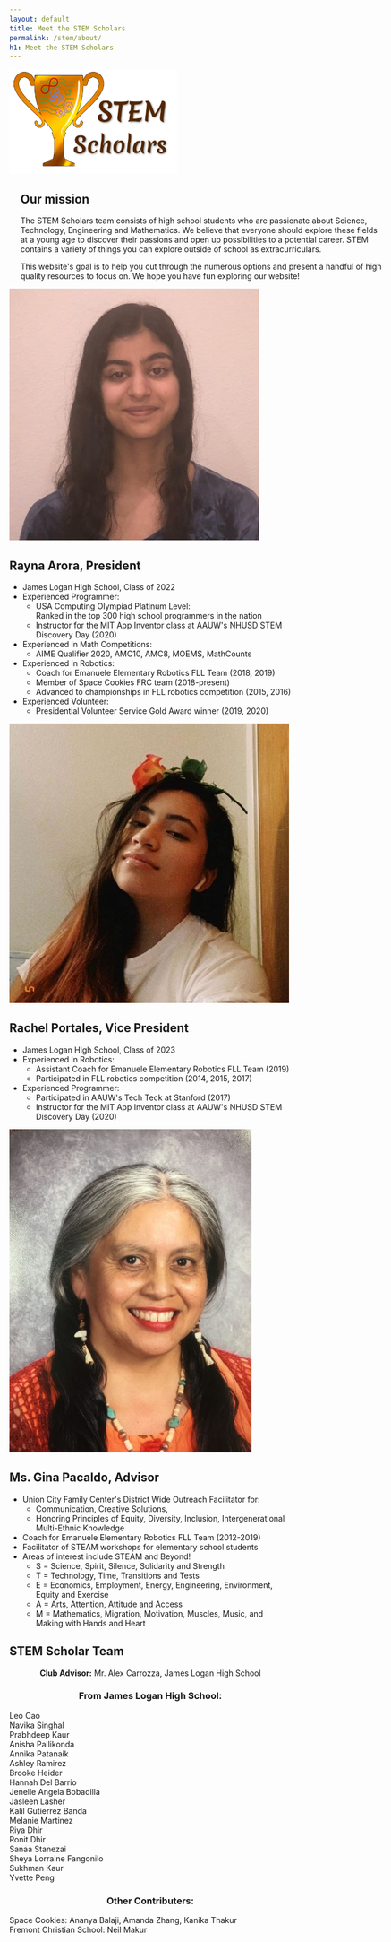 ```yaml
---
layout: default
title: Meet the STEM Scholars
permalink: /stem/about/
h1: Meet the STEM Scholars
---
```


<sectionpd>
  <img class="sectionpdPicture" style="padding-left:0px; width:300px;" src="/images/stem/STEMlogo.png" alt="Our LOGO here">

<div class="sectionpdContent" style="padding-left:20px; width:650px;">
<h2> Our mission </h2>
<p>The STEM Scholars team consists of high school students who are passionate about Science, Technology, Engineering and Mathematics. We believe that everyone should explore these fields at a young age to discover their passions and open up possibilities to a potential career. STEM contains a variety of things you can explore outside of school as extracurriculars. </p>

<p>This website's goal is to help you cut through the numerous options and present a handful of high quality resources to focus on. We hope you have fun exploring our website!</p>

</div>
</sectionpd>

<sectionpd>
  <img class="sectionpdPicture" src="/images/stem/Rayna.jpg">
<div class="sectionpdContent">

<h2> Rayna Arora, President </h2>
<ul class="aboutl1"> 
<li> James Logan High School, Class of 2022 </li>
<li> Experienced Programmer: 
  <ul class="aboutl2">
  <li> USA Computing Olympiad Platinum Level: <br> Ranked in the top 300 high school programmers in the nation </li> 
  <li> Instructor for the MIT App Inventor class at AAUW's NHUSD STEM Discovery Day (2020) </li>
  </ul> </li>
<li> Experienced in Math Competitions:
  <ul class="aboutl2"> 
  <li> AIME Qualifier 2020, AMC10, AMC8, MOEMS, MathCounts </li>
  </ul> </li>
<li> Experienced in Robotics:
  <ul class="aboutl2">
  <li> Coach for Emanuele Elementary Robotics FLL Team (2018, 2019) </li>
  <li> Member of Space Cookies FRC team (2018-present) </li>
  <li> Advanced to championships in FLL robotics competition (2015, 2016) </li>
  </ul> </li>
<li> Experienced Volunteer: 
  <ul class="aboutl2"> 
  <li> Presidential Volunteer Service Gold Award winner (2019, 2020) </li> 
  </ul> </li> 
</ul>
</div>
</sectionpd>


<sectionpd>
    <img class="sectionpdPicture" src="/images/stem/Rachel.jpg">
<div class="sectionpdContent">
    <h2> Rachel Portales, Vice President </h2>

<ul class="aboutl1"> 
<li> James Logan High School, Class of 2023 </li>
<li> Experienced in Robotics:
  <ul class="aboutl2"> 
  <li> Assistant Coach for Emanuele Elementary Robotics FLL Team (2019) </li>
  <li> Participated in FLL robotics competition (2014, 2015, 2017) </li>
  </ul> </li>
<li> Experienced Programmer: 
  <ul class="aboutl2"> 
  <li> Participated in AAUW's Tech Teck at Stanford (2017) </li>
  <li> Instructor for the MIT App Inventor class at AAUW's NHUSD STEM Discovery Day (2020) </li>
</ul> </li> 
</ul>  
</div>
</sectionpd>

<sectionpd>
    <img class="sectionpdPicture" src="/images/stem/Gina.jpg">
<div class="sectionpdContent">

<h2> Ms. Gina Pacaldo, Advisor </h2>
<ul class="aboutl1"> 
<li> Union City Family Center's District Wide Outreach Facilitator for: 
  <ul class="aboutl2">
  <li>Communication, Creative Solutions, </li>
  <li>Honoring Principles of Equity,  Diversity, Inclusion, Intergenerational  Multi-Ethnic Knowledge </li>
</ul> </li>
<li> Coach for Emanuele Elementary Robotics FLL Team (2012-2019) </li>
<li> Facilitator of STEAM workshops for elementary school students </li>
<li> Areas of interest include STEAM and Beyond!
  <ul class="aboutl2"> 
  <li> S = Science, Spirit, Silence,  Solidarity and Strength </li>
  <li> T = Technology, Time, Transitions and Tests </li>
  <li> E = Economics, Employment, Energy, Engineering, Environment, Equity and Exercise </li>
  <li> A = Arts, Attention, Attitude and Access </li>
  <li> M = Mathematics, Migration, Motivation, Muscles, Music, and Making with Hands and Heart </li>
</ul> </li> 
</ul>


</div>
</sectionpd>

<sectionpd>
    <!--img class="sectionpdPicture" src="/images/stem/STEMlogo.png" alt="Our LOGO here"-->
<!--div class="sectionpdContent"-->

<h2> STEM Scholar Team </h2>

<div style="text-align:center"><b>Club Advisor:</b> Mr. Alex Carrozza, James Logan High School </div>
<h3 style="text-align:center">From James Logan High School:</h3>
<div class="row4">
  <div>Leo Cao</div>
  <div>Navika Singhal</div>
  <div>Prabhdeep Kaur</div>
  <div>Anisha Pallikonda</div>
  <div>Annika Patanaik</div>
  <div>Ashley Ramirez</div>
  <div>Brooke Heider</div>
  <div>Hannah Del Barrio</div>
  <div>Jenelle Angela Bobadilla</div>
  <div>Jasleen Lasher</div>
  <div>Kalil Gutierrez Banda</div>
  <div>Melanie Martinez</div>
  <div>Riya Dhir</div>
  <div>Ronit Dhir</div>
  <div>Sanaa Stanezai</div>
  <div>Sheya Lorraine Fangonilo</div>
  <div>Sukhman Kaur</div>
  <div>Yvette Peng</div>
</div>
<h3 style="text-align:center">Other Contributers:</h3>
<div class="row2">
  <div style="width:500px">Space Cookies: Ananya Balaji, Amanda Zhang, Kanika Thakur</div>
  <div style="width:300px">Fremont Christian School: Neil Makur</div>
</div>


<!--/div-->
</sectionpd>
